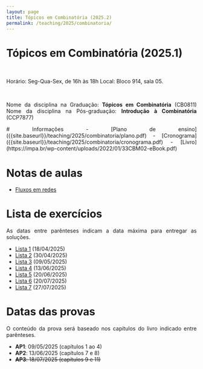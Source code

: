 ```yaml
---
layout: page
title: Tópicos em Combinatória (2025.2)
permalink: /teaching/2025/combinatoria/
---
```

<style>
body {text-align: justify}
</style>

# Tópicos em Combinatória (2025.1)

<br>
<p>Horário: Seg-Qua-Sex, de 16h às 18h
Local: Bloco 914, sala 05.</p>

<br>
<p>Nome da disciplina na Graduação: <b>Tópicos em Combinatória</b> (CB0811)
Nome da disciplina na Pós-graduação: <b>Introdução à Combinatória</b> (CCP7877)
</p>
# Informações
- [Plano de ensino]({{site.baseurl}}/teaching/2025/combinatoria/plano.pdf)
- [Cronograma]({{site.baseurl}}/teaching/2025/combinatoria/cronograma.pdf)
- [Livro](https://impa.br/wp-content/uploads/2022/01/33CBM02-eBook.pdf)

# Notas de aulas
- [Fluxos em redes]({{site.baseurl}}/teaching/2025/combinatoria/notas-fluxos.pdf)

# Lista de exercícios
As datas entre parênteses indicam a data máxima para entregar as soluções.
- [Lista 1]({{site.baseurl}}/teaching/2025/combinatoria/lista1.pdf) (18/04/2025)
- [Lista 2]({{site.baseurl}}/teaching/2025/combinatoria/lista2.pdf) (30/04/2025)
- [Lista 3]({{site.baseurl}}/teaching/2025/combinatoria/lista3.pdf) (09/05/2025)
- [Lista 4]({{site.baseurl}}/teaching/2025/combinatoria/lista4.pdf) (13/06/2025)
- [Lista 5]({{site.baseurl}}/teaching/2025/combinatoria/lista5.pdf) (20/06/2025)
- [Lista 6]({{site.baseurl}}/teaching/2025/combinatoria/lista6.pdf) (20/07/2025)
- [Lista 7]({{site.baseurl}}/teaching/2025/combinatoria/lista7.pdf) (27/07/2025)

# Datas das provas
O conteúdo da prova será baseado nos capítulos do livro indicado entre parênteses.
- **AP1**: 09/05/2025 (capítulos 1 ao 4)
- **AP2**: 13/06/2025 (capítulos 7 e 8)
- ~~**AP3**: 18/07/2025 (capítulos 9 e 11)~~
